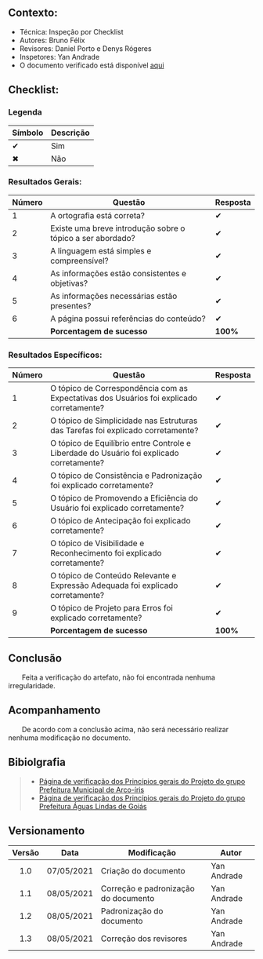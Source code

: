 ## Contexto:	
 - Técnica: Inspeção por Checklist
 - Autores: Bruno Félix
 - Revisores: Daniel Porto e Denys Rógeres
 - Inspetores: Yan Andrade
 - O documento verificado está disponível [aqui](../../analise-de-requisitos/principios-gerais.md)

## Checklist:
### Legenda 
|Símbolo|Descrição|
|--|--|
|✔|Sim|
|✖|Não|

### Resultados Gerais:
|Número|Questão|Resposta|
|--|--|--|
|1|A ortografia está correta?|✔|
|2|Existe uma breve introdução sobre o tópico a ser abordado?|✔|
|3|A linguagem está simples e compreensível?|✔|
|4|As informações estão consistentes e objetivas?|✔|
|5|As informações necessárias estão presentes?|✔|
|6|A página possui referências do conteúdo?|✔|
||<strong>Porcentagem de sucesso</strong>|<strong>100%</strong>|

### Resultados Específicos:
|Número|Questão|Resposta|
|--|--|--|
|1|O tópico de Correspondência com as Expectativas dos Usuários foi explicado corretamente?|✔|
|2|O tópico de Simplicidade nas Estruturas das Tarefas foi explicado corretamente?|✔|
|3|O tópico de Equilı́brio entre Controle e Liberdade do Usuário foi explicado corretamente?|✔|
|4|O tópico de Consistência e Padronização foi explicado corretamente?|✔|
|5|O tópico de Promovendo a Eficiência do Usuário foi explicado corretamente?|✔|
|6|O tópico de Antecipação foi explicado corretamente?|✔|
|7|O tópico de Visibilidade e Reconhecimento foi explicado corretamente?|✔|
|8|O tópico de Conteúdo Relevante e Expressão Adequada foi explicado corretamente?|✔|
|9|O tópico de Projeto para Erros foi explicado corretamente?|✔|
||<strong>Porcentagem de sucesso</strong>|<strong>100%</strong>|

## Conclusão

&emsp;&emsp;Feita a verificação do artefato, não foi encontrada nenhuma irregularidade.

## Acompanhamento

&emsp;&emsp;De acordo com a conclusão acima, não será necessário realizar nenhuma modificação no documento.

## Bibiolgrafia
> - [Página de verificação dos Princípios gerais do Projeto do grupo Prefeitura Municipal de Arco-íris](https://interacao-humano-computador.github.io/2020.1-Prefeitura-Municipal-de-Arco-Iris/#/verificacao/principios.md)
> - [Página de verificação dos Princípios gerais do Projeto do grupo Prefeitura Águas Lindas de Goiás](https://interacao-humano-computador.github.io/2020.1-Prefeiturade-Aguas-Lindas-de-Goias/verificacao/veri_principios_diretrizes/)
## Versionamento

| Versão | Data | Modificação | Autor |
|:-:|--|--|--|
|1.0|07/05/2021| Criação do documento | Yan Andrade |
|1.1|08/05/2021| Correção e padronização do documento | Yan Andrade |
|1.2|08/05/2021| Padronização do documento | Yan Andrade |
|1.3|08/05/2021| Correção dos revisores | Yan Andrade |